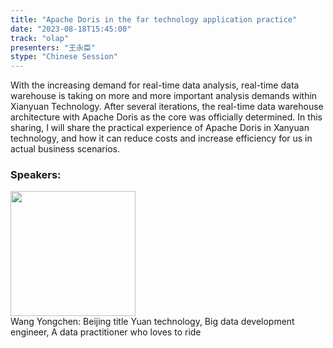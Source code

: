 ```yaml
---
title: "Apache Doris in the far technology application practice"
date: "2023-08-18T15:45:00" 
track: "olap"
presenters: "王永臣"
stype: "Chinese Session"
---
```

With the increasing demand for real-time data analysis, real-time data warehouse is taking on more and more important analysis demands within Xianyuan Technology. After several iterations, the real-time data warehouse architecture with Apache Doris as the core was officially determined. In this sharing, I will share the practical experience of Apache Doris in Xanyuan technology, and how it can reduce costs and increase efficiency for us in actual business scenarios.
 ### Speakers: 
 <img src="https://img.bagevent.com/resource/20230605/1603327590.png" width="200" /><br>Wang Yongchen: Beijing title Yuan technology, Big data development engineer, A data practitioner who loves to ride
 <br><br>